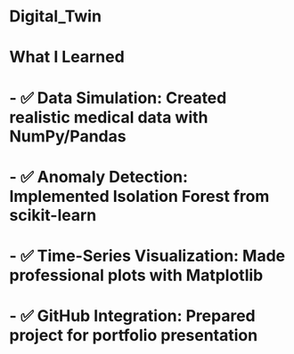 # Digital_Twin
#  What I Learned
# - ✅ **Data Simulation**: Created realistic medical data with NumPy/Pandas  
# - ✅ **Anomaly Detection**: Implemented Isolation Forest from scikit-learn  
# - ✅ **Time-Series Visualization**: Made professional plots with Matplotlib  
# - ✅ **GitHub Integration**: Prepared project for portfolio presentation
